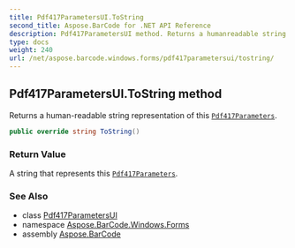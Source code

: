 ```yaml
---
title: Pdf417ParametersUI.ToString
second_title: Aspose.BarCode for .NET API Reference
description: Pdf417ParametersUI method. Returns a humanreadable string representation of this Pdf417Parameters
type: docs
weight: 240
url: /net/aspose.barcode.windows.forms/pdf417parametersui/tostring/
---
```

## Pdf417ParametersUI.ToString method

Returns a human-readable string representation of this [`Pdf417Parameters`](../../../aspose.barcode.generation/pdf417parameters/).

```csharp
public override string ToString()
```

### Return Value

A string that represents this [`Pdf417Parameters`](../../../aspose.barcode.generation/pdf417parameters/).

### See Also

* class [Pdf417ParametersUI](../)
* namespace [Aspose.BarCode.Windows.Forms](../../pdf417parametersui/)
* assembly [Aspose.BarCode](../../../)


